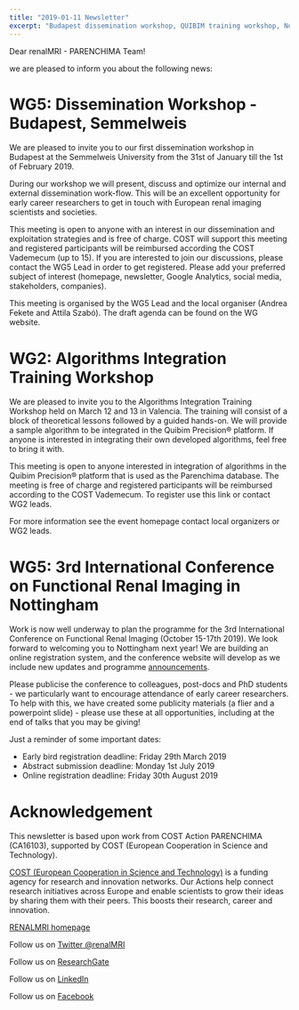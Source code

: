 ```yaml
---
title: "2019-01-11 Newsletter"
excerpt: "Budapest dissemination workshop, QUIBIM training workshop, Nottingham reminder.."
---
```


Dear renalMRI - PARENCHIMA Team! 

we are pleased to inform you about the following news: 

# WG5: Dissemination Workshop - Budapest, Semmelweis

We are pleased to invite you to our first dissemination workshop in Budapest at the Semmelweis University from the 31st of January till the 1st of February 2019.

During our workshop we will present, discuss and optimize our internal and external dissemination work-flow. This will be an excellent opportunity for early career researchers to get in touch with European renal imaging scientists and societies.

This meeting is open to anyone with an interest in our dissemination and exploitation strategies and is free of charge. COST will support this meeting and registered participants will be reimbursed according the COST Vademecum (up to 15). If you are interested to join our discussions, please contact the WG5 Lead in order to get registered. Please add your preferred subject of interest (homepage, newsletter, Google Analytics, social media, stakeholders, companies).

This meeting is organised by the WG5 Lead and the local organiser (Andrea Fekete and Attila Szabó). The draft agenda can be found on the WG website.

# WG2: Algorithms Integration Training Workshop

We are pleased to invite you to the Algorithms Integration Training Workshop held on March 12 and 13 in Valencia. The training will consist of a block of theoretical lessons followed by a guided hands-on. We will provide a sample algorithm to be integrated in the Quibim Precision® platform. If anyone is interested in integrating their own developed algorithms, feel free to bring it with.

This meeting is open to anyone interested in integration of algorithms in the Quibim Precision® platform that is used as the Parenchima database. The meeting is free of charge and registered participants will be reimbursed according to the COST Vademecum. To register use this link or contact WG2 leads.

For more information see the event homepage contact local organizers or WG2 leads.

# WG5: 3rd International Conference on Functional Renal Imaging in Nottingham

Work is now well underway to plan the programme for the 3rd International Conference on Functional Renal Imaging (October 15-17th 2019). We look forward to welcoming you to Nottingham next year! We are building an online registration system, and the conference website will develop as we include new updates and programme [announcements](www.nottingham.ac.uk/go/3rdrenalmri).

Please publicise the conference to colleagues, post-docs and PhD students - we particularly want to encourage attendance of early career researchers. To help with this, we have created some publicity materials (a flier and a powerpoint slide) - please use these at all opportunities, including at the end of talks that you may be giving!

Just a reminder of some important dates:

- Early bird registration deadline: Friday 29th March 2019
- Abstract submission deadline: Monday 1st July 2019
- Online registration deadline: Friday 30th August 2019


# Acknowledgement

This newsletter is based upon work from COST Action PARENCHIMA (CA16103), supported by COST (European Cooperation in Science and Technology). 

[COST (European Cooperation in Science and Technology)](www.cost.eu) is a funding agency for research and innovation networks. Our Actions help connect research initiatives across Europe and enable scientists to grow their ideas by sharing them with their peers. This boosts their research, career and innovation.  

[RENALMRI homepage](www.renalmri.org)

Follow us on 	[Twitter @renalMRI](https://twitter.com/renalMRI)

Follow us on 	[ResearchGate](https://www.researchgate.net/project/PARENCHIMA-Magnetic-Resonance-Imaging-Biomarkers-for-Chronic-Kidney-Disease-COST-action-CA16103)

Follow us on 	[LinkedIn](http://www.linkedin.com/groups/8448307)

Follow us on 	[Facebook](https://www.facebook.com/renalmri/)
